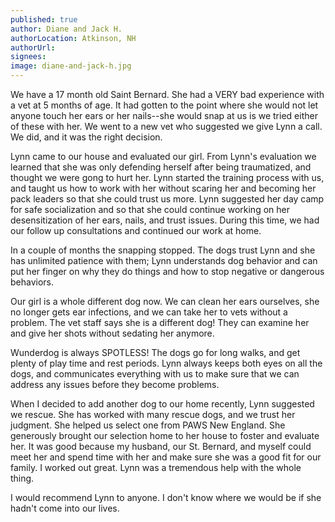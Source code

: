 ```yaml
---
published: true
author: Diane and Jack H.
authorLocation: Atkinson, NH
authorUrl:
signees:
image: diane-and-jack-h.jpg
---
```


We have a 17 month old Saint Bernard. She had a VERY bad experience with a vet at 5 months of age. It had gotten to the point where she would not let anyone touch her ears or her nails--she would snap at us is we tried either of these with her. We went to a new vet who suggested we give Lynn a call. We did, and it was the right decision.

Lynn came to our house and evaluated our girl. From Lynn's evaluation we learned that she was only defending herself after being traumatized, and thought we were gong to hurt her. Lynn started the training process with us, and taught us how to work with her without scaring her and becoming her pack leaders so that she could trust us more. Lynn suggested her day camp for safe socialization and so that she could continue working on her desensitization of her ears, nails, and trust issues. During this time, we had our follow up consultations and continued our work at home.

In a couple of months the snapping stopped. The dogs trust Lynn and she has unlimited patience with them; Lynn understands dog behavior and can put her finger on why they do things and how to stop negative or dangerous behaviors.

Our girl is a whole different dog now. We can clean her ears ourselves, she no longer gets ear infections, and we can take her to vets without a problem. The vet staff says she is a different dog! They can examine her and give her shots without sedating her anymore.

Wunderdog is always SPOTLESS! The dogs go for long walks, and get plenty of play time and rest periods. Lynn always keeps both eyes on all the dogs, and communicates everything with us to make sure that we can address any issues before they become problems.

When I decided to add another dog to our home recently, Lynn suggested we rescue. She has worked with many rescue dogs, and we trust her judgment. She helped us select one from PAWS New England. She generously brought our selection home to her house to foster and evaluate her. It was good because my husband, our St. Bernard, and myself could meet her and spend time with her and make sure she was a good fit for our family. I worked out great. Lynn was a tremendous help with the whole thing.

I would recommend Lynn to anyone. I don't know where we would be if she hadn't come into our lives.
